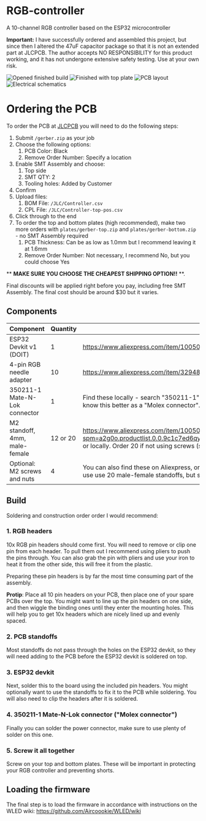# RGB-controller
A 10-channel RGB controller based on the ESP32 microcontroller

**Important:** I have successfully ordered and assembled this project, but since then I altered the 47uF capacitor package so that it is not an extended part at JLCPCB. The author accepts NO RESPONSIBILITY for this product working, and it has not undergone extensive safety testing. Use at your own risk.

![Opened finished build](images/20210603_153314.jpg)
![Finished with top plate](images/20210603_153548.jpg)
![PCB layout](images/kicad_uQ1e10VDzU.png)
![Electrical schematics](images/kicad_KnngKtWnl6.png)

# Ordering the PCB
To order the PCB at [JLCPCB](https://jlcpcb.com) you will need to do the following steps:

1. Submit `/gerber.zip` as your job
2. Choose the following options:
    1. PCB Color: Black
    2. Remove Order Number: Specify a location
3. Enable SMT Assembly and choose:
    1. Top side
    2. SMT QTY: 2
    3. Tooling holes: Added by Customer
4. Confirm
5. Upload files:
    1. BOM File: `/JLC/Controller.csv`
    2. CPL File: `/JLC/Controller-top-pos.csv`
6. Click through to the end
7. To order the top and bottom plates (high recommended), make two more orders with `plates/gerber-top.zip` and `plates/gerber-bottom.zip` - no SMT Assembly required
    1. PCB Thickness: Can be as low as 1.0mm but I recommend leaving it at 1.6mm
    2. Remove Order Number: Not necessary, I recommend No, but you could choose Yes

** **MAKE SURE YOU CHOOSE THE CHEAPEST SHIPPING OPTION!!** **.

Final discounts will be applied right before you pay, including free SMT Assembly. The final cost should be around $30 but it varies.

## Components

Component | Quantity | Link
-|-|-
ESP32 Devkit v1 (DOIT) | 1 | https://www.aliexpress.com/item/1005001648850998.html
4-pin RGB needle adapter | 10 | https://www.aliexpress.com/item/32948400198.html
350211-1 Mate-N-Lok connector | 1 | Find these locally - search "350211-1" at your local electronics store, or check Ebay sellers in your area. You may know this better as a "Molex connector".
M2 standoff, 4mm, male-female | 12 or 20 | https://www.aliexpress.com/item/1005002542327479.html?spm=a2g0o.productlist.0.0.9c1c7ed6qyouL8&aem_p4p_detail=202106131120581657595816822930013487928 or locally. Order 20 if not using screws (see next).
Optional: M2 screws and nuts | 4 | You can also find these on Aliexpress, or with the above spacers in kits on Amazon, etc. To keep costs down you can use use 20 male-female standoffs, but screws + nuts (or 4x female-female standoffs) will be neater.

## Build
Soldering and construction order order I would recommend:

### 1. RGB headers
10x RGB pin headers should come first.
You will need to remove or clip one pin from each header.
To pull them out I recommend using pliers to push the pins through.
You can also grab the pin with pliers and use your iron to heat it from the other side, this will free it from the plastic.

Preparing these pin headers is by far the most time consuming part of the assembly.

**Protip**: Place all 10 pin headers on your PCB, then place one of your spare PCBs over the top.
You might want to line up the pin headers on one side, and then wiggle the binding ones until they enter the mounting holes.
This will help you to get 10x headers which are nicely lined up and evenly spaced.

### 2. PCB standoffs
Most standoffs do not pass through the holes on the ESP32 devkit, so they will need adding to the PCB before the ESP32 devkit is soldered on top.

### 3. ESP32 devkit
Next, solder this to the board using the included pin headers. You might optionally want to use the standoffs to fix it to the PCB while soldering. You will also need to clip the headers after it is soldered.

### 4. 350211-1 Mate-N-Lok connector ("Molex connector")
Finally you can solder the power connector, make sure to use plenty of solder on this one.

### 5. Screw it all together
Screw on your top and bottom plates. These will be important in protecting your RGB controller and preventing shorts.

## Loading the firmware
The final step is to load the firmware in accordance with instructions on the WLED wiki: https://github.com/Aircoookie/WLED/wiki

